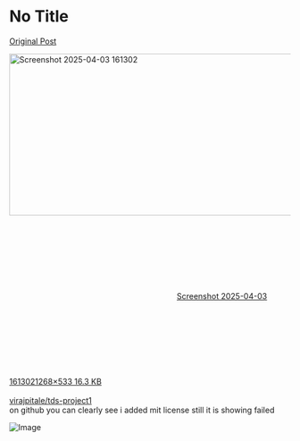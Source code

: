 # No Title

[Original Post](https://discourse.onlinedegree.iitm.ac.in/t/171672/1)

<p><div class="lightbox-wrapper"><a class="lightbox" href="https://europe1.discourse-cdn.com/flex013/uploads/iitm/original/3X/d/d/dd486ca8bb6ad3279af98783a50cbc232f3fd8e6.png" data-download-href="/uploads/short-url/vzyGKXNJLbjCYVCKBk7si2XdJ6S.png?dl=1" title="Screenshot 2025-04-03 161302" rel="noopener nofollow ugc"><img src="https://europe1.discourse-cdn.com/flex013/uploads/iitm/original/3X/d/d/dd486ca8bb6ad3279af98783a50cbc232f3fd8e6.png" alt="Screenshot 2025-04-03 161302" data-base62-sha1="vzyGKXNJLbjCYVCKBk7si2XdJ6S" width="689" height="290" data-dominant-color="F7F7F7"><div class="meta"><svg class="fa d-icon d-icon-far-image svg-icon" aria-hidden="true"><use href="#far-image"></use></svg><span class="filename">Screenshot 2025-04-03 161302</span><span class="informations">1268×533 16.3 KB</span><svg class="fa d-icon d-icon-discourse-expand svg-icon" aria-hidden="true"><use href="#discourse-expand"></use></svg></div></a></div><br>
<a href="https://github.com/virajpitale/tds-project1" rel="noopener nofollow ugc">virajpitale/tds-project1</a><br>
on github you can clearly see i added mit license still it is showing failed</p>

![Image](https://europe1.discourse-cdn.com/flex013/uploads/iitm/original/3X/d/d/dd486ca8bb6ad3279af98783a50cbc232f3fd8e6.png)